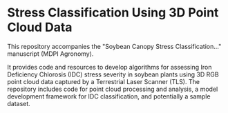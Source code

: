 # Stress Classification Using 3D Point Cloud Data
This repository accompanies the "Soybean Canopy Stress Classification..." manuscript (MDPI Agronomy).  

It provides code and resources to develop algorithms for assessing Iron Deficiency Chlorosis (IDC) stress severity in soybean plants using 3D RGB point cloud data captured by a Terrestrial Laser Scanner (TLS). The repository includes code for point cloud processing and analysis, a model development framework for IDC classification, and potentially a sample dataset.


